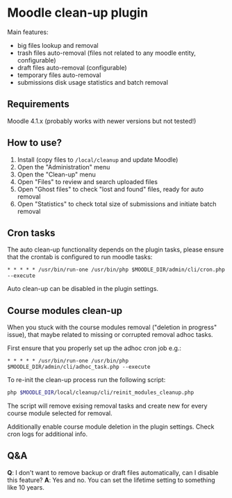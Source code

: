 # Moodle clean-up plugin

Main features:
* big files lookup and removal
* trash files auto-removal (files not related to any moodle entity, configurable)
* draft files auto-removal (configurable)
* temporary files auto-removal
* submissions disk usage statistics and batch removal

## Requirements
Moodle 4.1.x (probably works with newer versions but not tested!)

## How to use?
1. Install (copy files to `/local/cleanup` and update Moodle)
2. Open the "Administration" menu
3. Open the "Clean-up" menu
4. Open "Files" to review and search uploaded files
5. Open "Ghost files" to check "lost and found" files, ready for auto removal
6. Open "Statistics" to check total size of submissions and initiate batch removal

## Cron tasks
The auto clean-up functionality depends on the plugin tasks, please ensure that the crontab is configured to run moodle tasks:
```
* * * * * /usr/bin/run-one /usr/bin/php $MOODLE_DIR/admin/cli/cron.php --execute
```
Auto clean-up can be disabled in the plugin settings.

## Course modules clean-up
When you stuck with the course modules removal ("deletion in progress" issue), that maybe related to missing or corrupted 
removal adhoc tasks.

First ensure that you properly set up the adhoc cron job e.g.:
```
* * * * * /usr/bin/run-one /usr/bin/php $MOODLE_DIR/admin/cli/adhoc_task.php --execute
```

To re-init the clean-up process run the following script:
```bash
php $MOODLE_DIR/local/cleanup/cli/reinit_modules_cleanup.php
```
The script will remove exising removal tasks and create new for every course module selected for removal.

Additionally enable course module deletion in the plugin settings. Check cron logs for additional info.

## Q&A
**Q**: I don't want to remove backup or draft files automatically, can I disable this feature?
**A**: Yes and no. You can set the lifetime setting to something like 10 years.